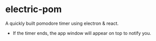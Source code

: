 # electric-pom

A quickly built pomodore timer using electron & react.
- If the timer ends, the app window will appear on top to notify you.
